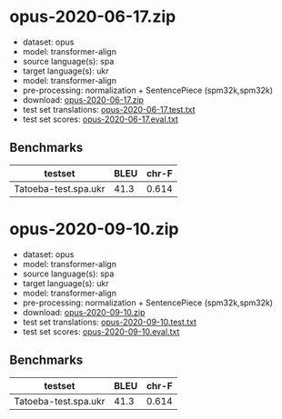 # opus-2020-06-17.zip

* dataset: opus
* model: transformer-align
* source language(s): spa
* target language(s): ukr
* model: transformer-align
* pre-processing: normalization + SentencePiece (spm32k,spm32k)
* download: [opus-2020-06-17.zip](https://object.pouta.csc.fi/Tatoeba-MT-models/spa-ukr/opus-2020-06-17.zip)
* test set translations: [opus-2020-06-17.test.txt](https://object.pouta.csc.fi/Tatoeba-MT-models/spa-ukr/opus-2020-06-17.test.txt)
* test set scores: [opus-2020-06-17.eval.txt](https://object.pouta.csc.fi/Tatoeba-MT-models/spa-ukr/opus-2020-06-17.eval.txt)

## Benchmarks

| testset               | BLEU  | chr-F |
|-----------------------|-------|-------|
| Tatoeba-test.spa.ukr 	| 41.3 	| 0.614 |

# opus-2020-09-10.zip

* dataset: opus
* model: transformer-align
* source language(s): spa
* target language(s): ukr
* model: transformer-align
* pre-processing: normalization + SentencePiece (spm32k,spm32k)
* download: [opus-2020-09-10.zip](https://object.pouta.csc.fi/Tatoeba-MT-models/spa-ukr/opus-2020-09-10.zip)
* test set translations: [opus-2020-09-10.test.txt](https://object.pouta.csc.fi/Tatoeba-MT-models/spa-ukr/opus-2020-09-10.test.txt)
* test set scores: [opus-2020-09-10.eval.txt](https://object.pouta.csc.fi/Tatoeba-MT-models/spa-ukr/opus-2020-09-10.eval.txt)

## Benchmarks

| testset               | BLEU  | chr-F |
|-----------------------|-------|-------|
| Tatoeba-test.spa.ukr 	| 41.3 	| 0.614 |

